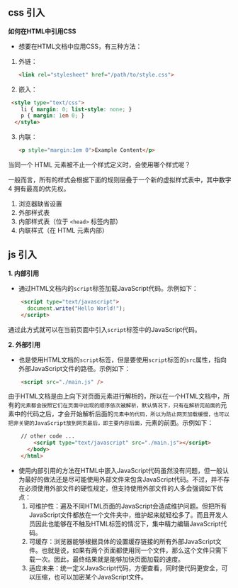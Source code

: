 ## css 引入

**如何在HTML中引用CSS**

- 想要在HTML文档中应用CSS，有三种方法：
  
1. 外链：
  
    ```html
    <link rel="stylesheet" href="/path/to/style.css">
    ```

2. 嵌入：

  ```html
   <style type="text/css">
      li { margin: 0; list-style: none; }
      p { margin: 1em 0; }
    </style>
  ```
  
3. 内联：

    ```html
    <p style="margin:1em 0">Example Content</p>
    ```

当同一个 HTML 元素被不止一个样式定义时，会使用哪个样式呢？

一般而言，所有的样式会根据下面的规则层叠于一个新的虚拟样式表中，其中数字 4 拥有最高的优先权。

1. 浏览器缺省设置
2. 外部样式表
3. 内部样式表（位于 `<head>` 标签内部）
4. 内联样式（在 HTML 元素内部）

## js 引入

**1. 内部引用**

- 通过HTML文档内的`script`标签加载JavaScript代码。示例如下：

```html
    <script type="text/javascript">
      document.write("Hello World!");
    </script>
```

通过此方式就可以在当前页面中引入`script`标签中的JavaScript代码。

**2. 外部引用**

- 也是使用HTML文档的`script`标签，但是要使用`script`标签的`src`属性，指向外部JavaScript文件的路径。示例如下：

```html
    <script src="./main.js" />
```

由于HTML文档是由上向下对页面元素进行解析的，所以在一个HTML文档中，所有的``元素都会按照它们在页面中出现的顺序依次被解析，默认情况下，只有在解析完前面的``元素中的代码之后，才会开始解析后面的``元素中的代码，所以为防止网页加载缓慢，也可以把非关键的JavaScript放到网页最后，即主要内容后面，``元素的前面。示例如下：

```html
    // other code ...    
        <script type="text/javascript" src="./main.js"></script>
      </body>
    </html>
```

- 使用内部引用的方法在HTML中嵌入JavaScript代码虽然没有问题，但一般认为最好的做法还是尽可能使用外部文件来包含JavaScript代码。不过，并不存在必须使用外部文件的硬性规定，但支持使用外部文件的人多会强调如下优点：
  1. 可维护性：遍及不同HTML页面的JavaScript会造成维护问题。但把所有JavaScript文件都放在一个文件夹中，维护起来就轻松多了。而且开发人员因此也能够在不触及HTML标签的情况下，集中精力编辑JavaScript代码。
  2. 可缓存：浏览器能够根据具体的设置缓存链接的所有外部JavaScript文件。也就是说，如果有两个页面都使用同一个文件，那么这个文件只需下载一次。因此，最终结果就是能够加快页面加载的速度。
  3. 适应未来：统一定义JavaScript代码，方便查看，同时使代码更安全，可以压缩，也可以加密某个JavaScript文件。